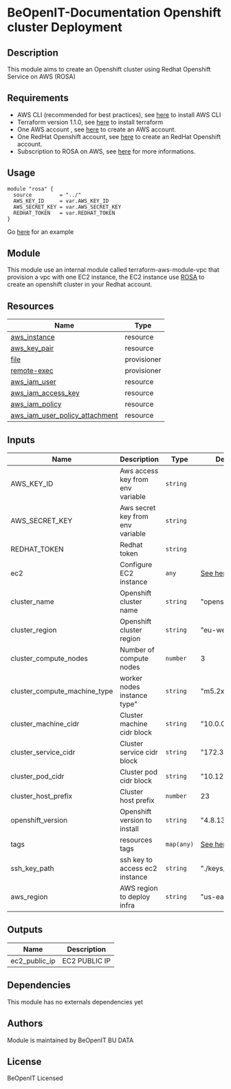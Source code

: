 # BeOpenIT-Documentation Openshift cluster Deployment
## Description

This module aims to create an Openshift cluster using Redhat Openshift Service on AWS (ROSA)

## Requirements

- AWS CLI (recommended for best practices), see [here](https://docs.aws.amazon.com/cli/latest/userguide/install-cliv2.html) to install AWS CLI
- Terraform version 1.1.0, see [here](https://learn.hashicorp.com/tutorials/terraform/install-cli) to install terraform
- One AWS account , see [here](https://aws.amazon.com/fr/premiumsupport/knowledge-center/create-and-activate-aws-account/) to create an AWS account.
- One RedHat Openshift account, see [here](https://sso.redhat.com/auth/realms/redhat-external/protocol/openid-connect/registrations?client_id=https%3A%2F%2Fwww.redhat.com%2Fwapps%2Fugc-oidc&redirect_uri=https%3A%2F%2Fwww.redhat.com%2Fwapps%2Fugc%2Fprotected%2Faccount.html&response_type=code&scope=openid) to create an RedHat Openshift account.
- Subscription to ROSA on AWS, see [here](https://aws.amazon.com/fr/rosa/) for more informations.

## Usage 
```hcl
module "rosa" {
  source         = "../"
  AWS_KEY_ID     = var.AWS_KEY_ID
  AWS_SECRET_KEY = var.AWS_SECRET_KEY
  REDHAT_TOKEN   = var.REDHAT_TOKEN
}
```
Go [here](example/variables.tf) for an example

## Module
This module use an internal module called terraform-aws-module-vpc that provision a vpc with one EC2 instance, the EC2 instance use [ROSA](https://aws.amazon.com/fr/rosa/) to create an openshift cluster in your Redhat account.

## Resources 
| Name | Type | 
|-------------|-----------------------|
|[aws_instance](https://registry.terraform.io/providers/hashicorp/aws/latest/docs/resources/Instance)| resource |
|[aws_key_pair](https://registry.terraform.io/providers/hashicorp/aws/latest/docs/resources/key_pair)| resource |
|[file](https://www.terraform.io/docs/language/resources/provisioners/file.html) | provisioner |
|[remote-exec](https://www.terraform.io/docs/language/resources/provisioners/remote-exec.html) | provisioner |
|[aws_iam_user](https://registry.terraform.io/providers/hashicorp/aws/latest/docs/resources/iam_user) | resource |
|[aws_iam_access_key](https://registry.terraform.io/providers/hashicorp/aws/latest/docs/resources/iam_access_key) | resource |
|[aws_iam_policy](https://registry.terraform.io/providers/hashicorp/aws/latest/docs/resources/iam_policy) | resource |
|[aws_iam_user_policy_attachment](https://registry.terraform.io/providers/hashicorp/aws/latest/docs/resources/iam_user_policy_attachment) | resource |

## Inputs
| Name        | Description           | Type | Default | Required |
|-------------|-----------------------|------|---------|----------|
|AWS_KEY_ID   | Aws access key from env variable | ``string`` | | yes |
|AWS_SECRET_KEY | Aws secret key from env variable | ``string`` | | yes |
|REDHAT_TOKEN | Redhat token | ``string`` | | yes |
|ec2 | Configure EC2 instance | ``any`` | [See here](./variables.tf) | no |
|cluster_name | Openshift cluster name | ``string`` | "openshift-test" | no |
|cluster_region | Openshift cluster region | ``string`` | "eu-west-1" | no |
|cluster_compute_nodes | Number of compute nodes | ``number`` | 3 | no |
|cluster_compute_machine_type | worker nodes instance type" | ``string`` | "m5.2xlarge" | no |
|cluster_machine_cidr | Cluster machine cidr block | ``string`` | "10.0.0.0/16" | no |
|cluster_service_cidr | Cluster service cidr block | ``string`` | "172.30.0.0/16" | no |
|cluster_pod_cidr | Cluster pod cidr block | ``string`` | "10.128.0.0/14" | no |
|cluster_host_prefix | Cluster host prefix | ``number`` | 23 | no |
|openshift_version | Openshift version to install | ``string`` | "4.8.13" | no |
|tags | resources tags | ``map(any)`` | [See here](./variables.tf) | no |
|ssh_key_path | ssh key to access ec2 instance | ``string`` | "./keys/id_rsa" | no |
|aws_region | AWS region to deploy infra | ``string`` | "us-east-1" | no |

## Outputs
| Name         | Description           |
|--------------|-----------------------|
|ec2_public_ip | EC2 PUBLIC IP         |


## Dependencies
This module has no externals dependencies yet

## Authors
Module is maintained by BeOpenIT BU DATA 

## License
BeOpenIT Licensed